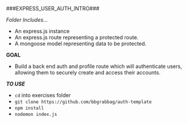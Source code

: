 ###EXPRESS_USER_AUTH_INTRO###

*Folder Includes...*

- An express.js instance
- An express.js route representing a protected route.
- A mongoose model representing data to be protected.

**GOAL**

- Build a back end auth and profile route which will authenticate users, allowing them to securely create and access their accounts.

***TO USE***

- `cd` into exercises folder
- `git clone https://github.com/bbgrabbag/auth-template`
- `npm install`
- `nodemon index.js`